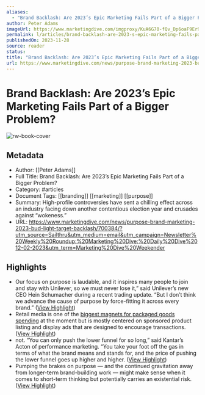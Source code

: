 ```yaml
---
aliases:
  - "Brand Backlash: Are 2023’s Epic Marketing Fails Part of a Bigger Problem?"
author: Peter Adams
imageUrl: https://www.marketingdive.com/imgproxy/KuA6G70-fQv_Dp6oaF9Er9spT3qdDoxF8mjMg66Yy9E/g:ce/rs:fill:770:435:0/bG9jYWw6Ly8vZGl2ZWltYWdlL0dldHR5SW1hZ2VzLTE0OTQ5MTM4NDguanBn.jpg
permalink: l/articles/brand-backlash-are-2023-s-epic-marketing-fails-part-of-a-bigger-problem
publishedOn: 2023-11-28
source: reader
status: 
title: "Brand Backlash: Are 2023’s Epic Marketing Fails Part of a Bigger Problem?"
url: https://www.marketingdive.com/news/purpose-brand-marketing-2023-bud-light-target-backlash/700384/?utm_source=Sailthru&utm_medium=email&utm_campaign=Newsletter%20Weekly%20Roundup:%20Marketing%20Dive:%20Daily%20Dive%2012-02-2023&utm_term=Marketing%20Dive%20Weekender
---
```

# Brand Backlash: Are 2023’s Epic Marketing Fails Part of a Bigger Problem?

![rw-book-cover](https://www.marketingdive.com/imgproxy/KuA6G70-fQv_Dp6oaF9Er9spT3qdDoxF8mjMg66Yy9E/g:ce/rs:fill:770:435:0/bG9jYWw6Ly8vZGl2ZWltYWdlL0dldHR5SW1hZ2VzLTE0OTQ5MTM4NDguanBn.jpg)

## Metadata

- Author: [[Peter Adams]]
- Full Title: Brand Backlash: Are 2023’s Epic Marketing Fails Part of a Bigger Problem?
- Category: #articles
- Document Tags: [[branding]] [[marketing]] [[purpose]]
- Summary: High-profile controversies have sent a chilling effect across an industry facing down another contentious election year and crusades against “wokeness.”
- URL: https://www.marketingdive.com/news/purpose-brand-marketing-2023-bud-light-target-backlash/700384/?utm_source=Sailthru&utm_medium=email&utm_campaign=Newsletter%20Weekly%20Roundup:%20Marketing%20Dive:%20Daily%20Dive%2012-02-2023&utm_term=Marketing%20Dive%20Weekender

## Highlights

- Our focus on purpose is laudable, and it inspires many people to join and stay with Unilever, so we must never lose it,” said Unilever’s new CEO Hein Schumacher during a recent trading update. “But I don’t think we advance the cause of purpose by force-fitting it across every brand.” ([View Highlight](https://read.readwise.io/read/01hkz1ad1k471zhg4g1s7tqw54))
- Retail media is one of the [biggest magnets for packaged goods spending](https://www.marketingdive.com/news/IAB-retail-media-networks-standardization-cpg-marketing/693656/) at the moment but is mostly centered on sponsored product listing and display ads that are designed to encourage transactions. ([View Highlight](https://read.readwise.io/read/01hkz1brayzzgfyek3c8bfj2v1))
- not.
  “You can only push the lower funnel for so long,” said Kantar’s Acton of performance marketing. “You take your foot off the gas in terms of what the brand means and stands for, and the price of pushing the lower funnel goes up higher and higher. ([View Highlight](https://read.readwise.io/read/01hkz1cxb6xr44z8ezpf2s85zr))
- Pumping the brakes on purpose — and the continued gravitation away from longer-term brand-building work — might make sense when it comes to short-term thinking but potentially carries an existential risk. ([View Highlight](https://read.readwise.io/read/01hkz1ez1ze28q6pv79cskwkzg))
